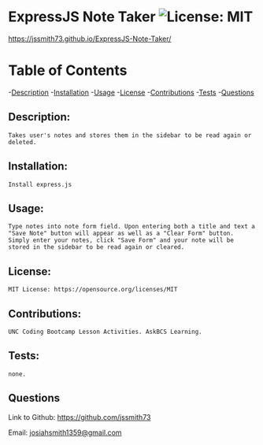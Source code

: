 # ExpressJS Note Taker ![License: MIT](https://img.shields.io/badge/License-MIT-yellow.svg)

 https://jssmith73.github.io/ExpressJS-Note-Taker/

# Table of Contents

-[Description](#description)
-[Installation](#installation)
-[Usage](#usage)
-[License](#license)
-[Contributions](#contributions)
-[Tests](#tests)
-[Questions](#questions)


## Description:

    Takes user's notes and stores them in the sidebar to be read again or deleted.

## Installation:

    Install express.js

## Usage:

    Type notes into note form field. Upon entering both a title and text a "Save Note" button will appear as well as a "Clear Form" button. Simply enter your notes, click "Save Form" and your note will be stored in the sidebar to be read again or cleared.

## License:

    MIT License: https://opensource.org/licenses/MIT

## Contributions:

    UNC Coding Bootcamp Lesson Activities. AskBCS Learning.

## Tests:

    none.

## Questions

   Link to Github: https://github.com/jssmith73

   Email: josiahsmith1359@gmail.com
